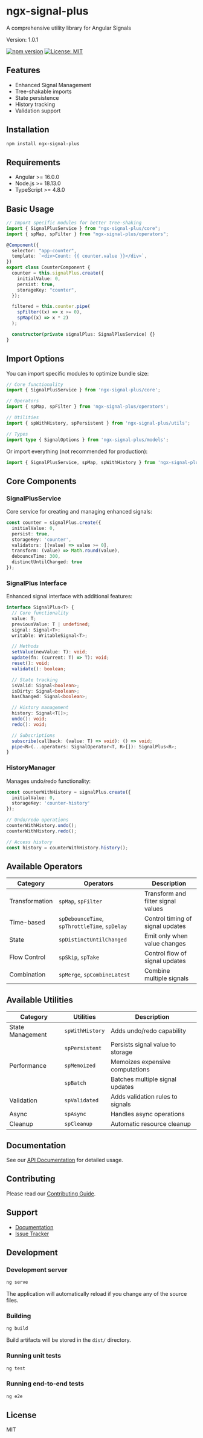 # ngx-signal-plus

A comprehensive utility library for Angular Signals

Version: 1.0.1

[![npm version](https://img.shields.io/badge/npm-1.0.1-blue.svg)](https://www.npmjs.com/package/ngx-signal-plus)
[![License: MIT](https://img.shields.io/badge/License-MIT-yellow.svg)](https://opensource.org/licenses/MIT)

## Features

- Enhanced Signal Management
- Tree-shakable imports
- State persistence
- History tracking
- Validation support

## Installation

```bash
npm install ngx-signal-plus
```

## Requirements

- Angular >= 16.0.0
- Node.js >= 18.13.0
- TypeScript >= 4.8.0

## Basic Usage

```typescript
// Import specific modules for better tree-shaking
import { SignalPlusService } from "ngx-signal-plus/core";
import { spMap, spFilter } from "ngx-signal-plus/operators";

@Component({
  selector: "app-counter",
  template: `<div>Count: {{ counter.value }}</div>`,
})
export class CounterComponent {
  counter = this.signalPlus.create({
    initialValue: 0,
    persist: true,
    storageKey: "counter",
  });

  filtered = this.counter.pipe(
    spFilter((x) => x >= 0),
    spMap((x) => x * 2)
  );

  constructor(private signalPlus: SignalPlusService) {}
}
```

## Import Options

You can import specific modules to optimize bundle size:

```typescript
// Core functionality
import { SignalPlusService } from 'ngx-signal-plus/core';

// Operators
import { spMap, spFilter } from 'ngx-signal-plus/operators';

// Utilities
import { spWithHistory, spPersistent } from 'ngx-signal-plus/utils';

// Types
import type { SignalOptions } from 'ngx-signal-plus/models';
```

Or import everything (not recommended for production):

```typescript
import { SignalPlusService, spMap, spWithHistory } from 'ngx-signal-plus';
```

## Core Components

### SignalPlusService

Core service for creating and managing enhanced signals:

```typescript
const counter = signalPlus.create({
  initialValue: 0,
  persist: true,
  storageKey: 'counter',
  validators: [(value) => value >= 0],
  transform: (value) => Math.round(value),
  debounceTime: 300,
  distinctUntilChanged: true
});
```

### SignalPlus Interface

Enhanced signal interface with additional features:

```typescript
interface SignalPlus<T> {
  // Core functionality
  value: T;
  previousValue: T | undefined;
  signal: Signal<T>;
  writable: WritableSignal<T>;

  // Methods
  setValue(newValue: T): void;
  update(fn: (current: T) => T): void;
  reset(): void;
  validate(): boolean;

  // State tracking
  isValid: Signal<boolean>;
  isDirty: Signal<boolean>;
  hasChanged: Signal<boolean>;

  // History management
  history: Signal<T[]>;
  undo(): void;
  redo(): void;

  // Subscriptions
  subscribe(callback: (value: T) => void): () => void;
  pipe<R>(...operators: SignalOperator<T, R>[]): SignalPlus<R>;
}
```

### HistoryManager

Manages undo/redo functionality:

```typescript
const counterWithHistory = signalPlus.create({
  initialValue: 0,
  storageKey: 'counter-history'
});

// Undo/redo operations
counterWithHistory.undo();
counterWithHistory.redo();

// Access history
const history = counterWithHistory.history();
```

## Available Operators

| Category       | Operators                                           | Description                                    |
| -------------- | -------------------------------------------------- | ---------------------------------------------- |
| Transformation | `spMap`, `spFilter`                                 | Transform and filter signal values             |
| Time-based     | `spDebounceTime`, `spThrottleTime`, `spDelay`      | Control timing of signal updates               |
| State          | `spDistinctUntilChanged`                           | Emit only when value changes                   |
| Flow Control   | `spSkip`, `spTake`                                 | Control flow of signal updates                 |
| Combination    | `spMerge`, `spCombineLatest`                       | Combine multiple signals                       |

## Available Utilities

| Category         | Utilities                                          | Description                                    |
| ---------------- | ------------------------------------------------- | ---------------------------------------------- |
| State Management | `spWithHistory`                                    | Adds undo/redo capability                      |
|                  | `spPersistent`                                     | Persists signal value to storage               |
| Performance      | `spMemoized`                                       | Memoizes expensive computations                |
|                  | `spBatch`                                          | Batches multiple signal updates                |
| Validation      | `spValidated`                                      | Adds validation rules to signals               |
| Async           | `spAsync`                                          | Handles async operations                        |
| Cleanup         | `spCleanup`                                        | Automatic resource cleanup                      |

## Documentation

See our [API Documentation](https://github.com/milad-hub/ngx-signal-plus/blob/main/projects/signal-plus/docs/API.md) for detailed usage.

## Contributing

Please read our [Contributing Guide](https://github.com/milad-hub/ngx-signal-plus/blob/main/projects/signal-plus/CONTRIBUTING.md).

## Support

- [Documentation](https://github.com/milad-hub/ngx-signal-plus/blob/main/projects/signal-plus/docs/API.md)
- [Issue Tracker](https://github.com/milad-hub/ngx-signal-plus/issues)

## Development

### Development server

```bash
ng serve
```

The application will automatically reload if you change any of the source files.

### Building

```bash
ng build
```

Build artifacts will be stored in the `dist/` directory.

### Running unit tests

```bash
ng test
```

### Running end-to-end tests

```bash
ng e2e
```

## License

MIT
